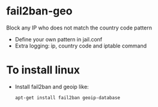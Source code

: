 fail2ban-geo
========================
Block any IP who does not match the country code pattern

- Define your own pattern in jail.conf
- Extra logging: ip, country code and iptable command


To install linux
========================

- Install fail2ban and geoip like:
   ``` 
   apt-get install fail2ban geoip-database
   ```
